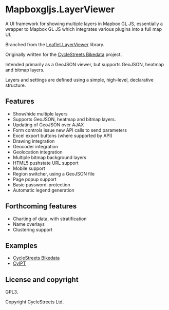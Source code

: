 # Mapboxgljs.LayerViewer

A UI framework for showing multiple layers in Mapbox GL JS, essentially a wrapper to Mapbox GL JS which integrates various plugins into a full map UI.

Branched from the [Leaflet.LayerViewer](https://github.com/cyclestreets/Leaflet.LayerViewer/) library.

Originally written for the [CycleStreets Bikedata](https://github.com/cyclestreets/bikedata/) project.

Intended primarily as a GeoJSON viewer, but supports GeoJSON, heatmap and bitmap layers.

Layers and settings are defined using a simple, high-level, declarative structure.


## Features

- Show/hide multiple layers
- Supports GeoJSON, heatmap and bitmap layers.
- Updating of GeoJSON over AJAX
- Form controls issue new API calls to send parameters
- Excel export buttons (where supported by API)
- Drawing integration
- Geocoder integration
- Geolocation integration
- Multiple bitmap background layers
- HTML5 pushstate URL support
- Mobile support
- Region switcher, using a GeoJSON file
- Page popup support
- Basic password-protection
- Automatic legend generation


## Forthcoming features

- Charting of data, with stratification
- Name overlays
- Clustering support


## Examples

- [CycleStreets Bikedata](https://github.com/cyclestreets/bikedata/)
- [CyIPT](https://github.com/cyipt/cyipt-website/)


## License and copyright

GPL3.

Copyright CycleStreets Ltd.

